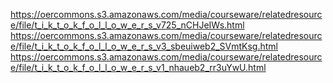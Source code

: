 https://oercommons.s3.amazonaws.com/media/courseware/relatedresource/file/t_i_k_t_o_k_f_o_l_l_o_w_e_r_s_v725_nCHJeIWs.html
https://oercommons.s3.amazonaws.com/media/courseware/relatedresource/file/t_i_k_t_o_k_f_o_l_l_o_w_e_r_s_v3_sbeuiweb2_SVmtKsg.html
https://oercommons.s3.amazonaws.com/media/courseware/relatedresource/file/t_i_k_t_o_k_f_o_l_l_o_w_e_r_s_v1_nhaueb2_rr3uYwU.html
